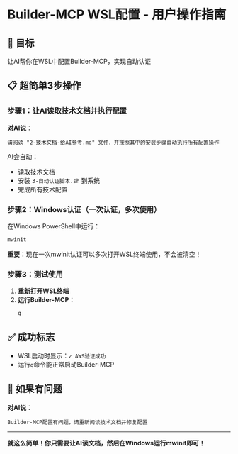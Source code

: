 # Builder-MCP WSL配置 - 用户操作指南

## 🎯 目标
让AI帮你在WSL中配置Builder-MCP，实现自动认证

## 📋 超简单3步操作

### 步骤1：让AI读取技术文档并执行配置
**对AI说**：
```
请阅读 "2-技术文档-给AI参考.md" 文件，并按照其中的安装步骤自动执行所有配置操作
```

AI会自动：
- 读取技术文档
- 安装 `3-自动认证脚本.sh` 到系统
- 完成所有技术配置

### 步骤2：Windows认证（一次认证，多次使用）
在Windows PowerShell中运行：
```powershell
mwinit
```

**重要**：现在一次mwinit认证可以多次打开WSL终端使用，不会被清空！

### 步骤3：测试使用
1. **重新打开WSL终端**
2. **运行Builder-MCP**：
   ```bash
   q
   ```

## ✅ 成功标志
- WSL启动时显示：`✓ AWS验证成功`
- 运行`q`命令能正常启动Builder-MCP

## 🚨 如果有问题
**对AI说**：
```
Builder-MCP配置有问题，请重新阅读技术文档并修复配置
```

---

**就这么简单！你只需要让AI读文档，然后在Windows运行mwinit即可！**
